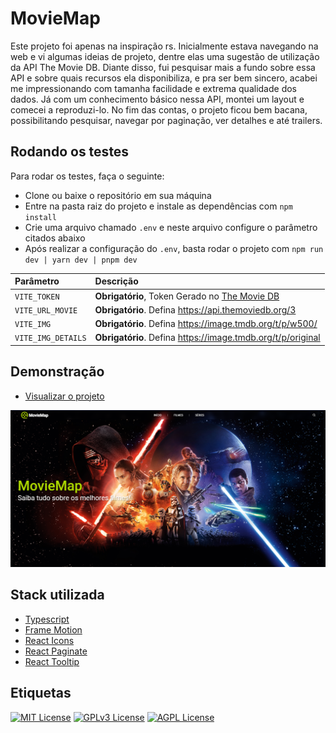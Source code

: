 
# MovieMap

Este projeto foi apenas na inspiração rs. Inicialmente estava navegando na web e vi algumas ideias de projeto, dentre elas uma sugestão de utilização da API The Movie DB. Diante disso, fui pesquisar mais a fundo sobre essa API e sobre quais recursos ela disponibiliza, e pra ser bem sincero, acabei me impressionando com tamanha facilidade e extrema qualidade dos dados. Já com um conhecimento básico nessa API, montei um layout e comecei a reproduzi-lo. No fim das contas, o projeto ficou bem bacana, possibilitando pesquisar, navegar por paginação, ver detalhes e até trailers.

## Rodando os testes

Para rodar os testes, faça o seguinte:

- Clone ou baixe o repositório em sua máquina
- Entre na pasta raiz do projeto e instale as dependências com `npm install`
- Crie uma arquivo chamado `.env` e neste arquivo configure o parâmetro citados abaixo
- Após realizar a configuração do `.env`, basta rodar o projeto com `npm run dev | yarn dev | pnpm dev`


| Parâmetro   | Descrição                           |
| :---------- | :---------------------------------- |
| `VITE_TOKEN` |**Obrigatório**, Token Gerado no [The Movie DB](https://developer.themoviedb.org/docs)
| `VITE_URL_MOVIE`  | **Obrigatório**. Defina https://api.themoviedb.org/3
| `VITE_IMG` | **Obrigatório**. Defina https://image.tmdb.org/t/p/w500/
| `VITE_IMG_DETAILS` | **Obrigatório**. Defina https://image.tmdb.org/t/p/original

## Demonstração

- [Visualizar o projeto](https://moviemap.vercel.app)

![Imagem do Projeto versão desktop](./preview.png)

## Stack utilizada

- [Typescript](https://www.typescriptlang.org)
- [Frame Motion](www.framer.com/motion)
- [React Icons](https://lucide.dev/icons/)
- [React Paginate](https://www.npmjs.com/package/react-paginate)
- [React Tooltip](https://www.npmjs.com/package/react-tooltip)

## Etiquetas

[![MIT License](https://img.shields.io/badge/License-MIT-green.svg)](https://choosealicense.com/licenses/mit/)
[![GPLv3 License](https://img.shields.io/badge/License-GPL%20v3-yellow.svg)](https://opensource.org/licenses/)
[![AGPL License](https://img.shields.io/badge/license-AGPL-blue.svg)](http://www.gnu.org/licenses/agpl-3.0)

